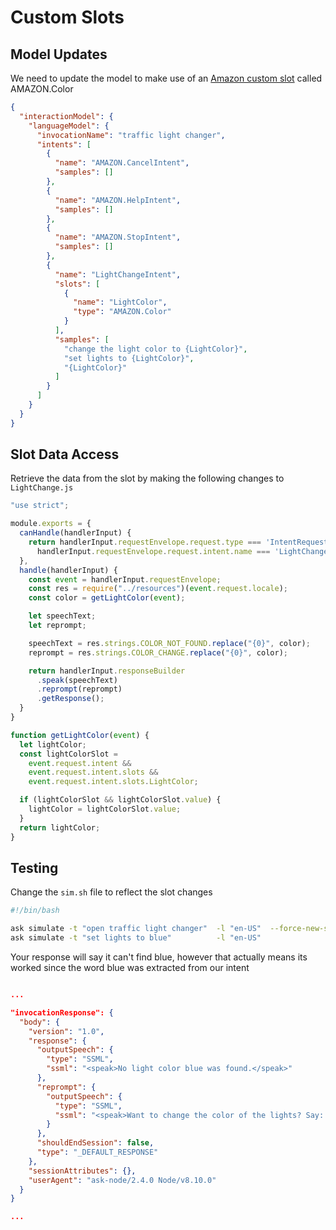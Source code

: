 # Custom Slots

## Model Updates

We need to update the model to make use of an [Amazon custom slot](https://developer.amazon.com/docs/custom-skills/slot-type-reference.html) called AMAZON.Color

```json
{
  "interactionModel": {
    "languageModel": {
      "invocationName": "traffic light changer",
      "intents": [
        {
          "name": "AMAZON.CancelIntent",
          "samples": []
        },
        {
          "name": "AMAZON.HelpIntent",
          "samples": []
        },
        {
          "name": "AMAZON.StopIntent",
          "samples": []
        },
        {
          "name": "LightChangeIntent",
          "slots": [
            {
              "name": "LightColor",
              "type": "AMAZON.Color"
            }
          ],
          "samples": [
            "change the light color to {LightColor}",
            "set lights to {LightColor}",
            "{LightColor}"
          ]
        }
      ]
    }
  }
}
```

## Slot Data Access

Retrieve the data from the slot by making the following changes to `LightChange.js`

```javascript
"use strict";

module.exports = {
  canHandle(handlerInput) {
    return handlerInput.requestEnvelope.request.type === 'IntentRequest' &&
      handlerInput.requestEnvelope.request.intent.name === 'LightChangeIntent';
  },
  handle(handlerInput) {
    const event = handlerInput.requestEnvelope;
    const res = require("../resources")(event.request.locale);
    const color = getLightColor(event);

    let speechText;
    let reprompt;

    speechText = res.strings.COLOR_NOT_FOUND.replace("{0}", color);
    reprompt = res.strings.COLOR_CHANGE.replace("{0}", color);

    return handlerInput.responseBuilder
      .speak(speechText)
      .reprompt(reprompt)
      .getResponse();
  }
}

function getLightColor(event) {
  let lightColor;
  const lightColorSlot =
    event.request.intent &&
    event.request.intent.slots &&
    event.request.intent.slots.LightColor;

  if (lightColorSlot && lightColorSlot.value) {
    lightColor = lightColorSlot.value;
  }
  return lightColor;
}
```

## Testing

Change the `sim.sh` file to reflect the slot changes

```bash
#!/bin/bash

ask simulate -t "open traffic light changer"  -l "en-US"  --force-new-session
ask simulate -t "set lights to blue"          -l "en-US"
```

Your response will say it can't find blue, however that actually means its worked since the word blue was extracted from our intent

```json

...

"invocationResponse": {
  "body": {
    "version": "1.0",
    "response": {
      "outputSpeech": {
        "type": "SSML",
        "ssml": "<speak>No light color blue was found.</speak>"
      },
      "reprompt": {
        "outputSpeech": {
          "type": "SSML",
          "ssml": "<speak>Want to change the color of the lights? Say: Change lights to blue</speak>"
        }
      },
      "shouldEndSession": false,
      "type": "_DEFAULT_RESPONSE"
    },
    "sessionAttributes": {},
    "userAgent": "ask-node/2.4.0 Node/v8.10.0"
  }
}

...

```
